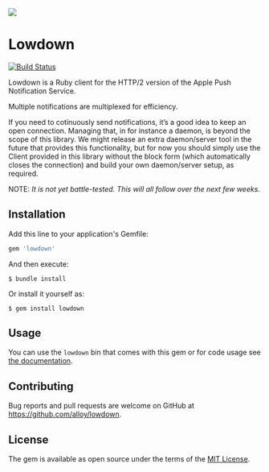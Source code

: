 ![](https://raw.githubusercontent.com/alloy/lowdown/master/doc/lowdown.png)

# Lowdown

[![Build Status](https://travis-ci.org/alloy/lowdown.svg?branch=master)](https://travis-ci.org/alloy/lowdown)

Lowdown is a Ruby client for the HTTP/2 version of the Apple Push Notification Service.

Multiple notifications are multiplexed for efficiency.

If you need to cotinuously send notifications, it’s a good idea to keep an open connection. Managing that, in for
instance a daemon, is beyond the scope of this library. We might release an extra daemon/server tool in the future that
provides this functionality, but for now you should simply use the Client provided in this library without the block
form (which automatically closes the connection) and build your own daemon/server setup, as required.

NOTE: _It is not yet battle-tested. This will all follow over the next few weeks._

## Installation

Add this line to your application's Gemfile:

```ruby
gem 'lowdown'
```

And then execute:

    $ bundle install

Or install it yourself as:

    $ gem install lowdown

## Usage

You can use the `lowdown` bin that comes with this gem or for code usage see
[the documentation](http://www.rubydoc.info/gems/lowdown).

## Contributing

Bug reports and pull requests are welcome on GitHub at https://github.com/alloy/lowdown.

## License

The gem is available as open source under the terms of the [MIT License](http://opensource.org/licenses/MIT).

